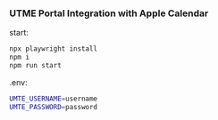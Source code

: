 ### UTME Portal Integration with Apple Calendar

start: 

```bash
npx playwright install
npm i
npm run start
```

.env:

```bash
UMTE_USERNAME=username
UMTE_PASSWORD=password
```
